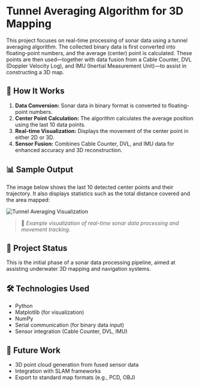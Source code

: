 # Tunnel Averaging Algorithm for 3D Mapping

This project focuses on real-time processing of sonar data using a tunnel averaging algorithm. The collected binary data is first converted into floating-point numbers, and the average (center) point is calculated. These points are then used—together with data fusion from a Cable Counter, DVL (Doppler Velocity Log), and IMU (Inertial Measurement Unit)—to assist in constructing a 3D map.

## 🔧 How It Works

1. **Data Conversion:** Sonar data in binary format is converted to floating-point numbers.
2. **Center Point Calculation:** The algorithm calculates the average position using the last 10 data points.
3. **Real-time Visualization:** Displays the movement of the center point in either 2D or 3D.
4. **Sensor Fusion:** Combines Cable Counter, DVL, and IMU data for enhanced accuracy and 3D reconstruction.

## 📊 Sample Output

The image below shows the last 10 detected center points and their trajectory. It also displays statistics such as the total distance covered and the area mapped:

![Tunnel Averaging Visualization](image1.png)

> 📝 *Example visualization of real-time sonar data processing and movement tracking.*

## 📁 Project Status

This is the initial phase of a sonar data processing pipeline, aimed at assisting underwater 3D mapping and navigation systems.

## 🛠️ Technologies Used

- Python
- Matplotlib (for visualization)
- NumPy
- Serial communication (for binary data input)
- Sensor integration (Cable Counter, DVL, IMU)

## 🚀 Future Work

- 3D point cloud generation from fused sensor data
- Integration with SLAM frameworks
- Export to standard map formats (e.g., PCD, OBJ)

